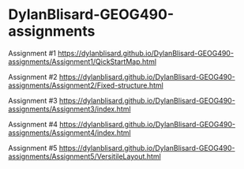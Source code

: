 # DylanBlisard-GEOG490-assignments

Assignment #1
https://dylanblisard.github.io/DylanBlisard-GEOG490-assignments/Assignment1/QickStartMap.html

Assignment #2
https://dylanblisard.github.io/DylanBlisard-GEOG490-assignments/Assignment2/Fixed-structure.html

Assignment #3
https://dylanblisard.github.io/DylanBlisard-GEOG490-assignments/Assignment3/index.html

Assignment #4
https://dylanblisard.github.io/DylanBlisard-GEOG490-assignments/Assignment4/index.html

Assignment #5
https://dylanblisard.github.io/DylanBlisard-GEOG490-assignments/Assignment5/VersitileLayout.html
